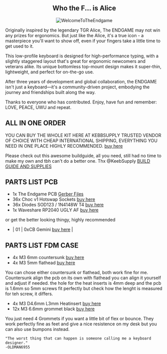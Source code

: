 <div align="center">

## Who the F... is Alice ##

<img src="https://github.com/OldMan6955/TheEndgame2024/blob/main/IMAGES/WelcomeToTheEndgame.gif" alt="WelcomeToTheEndgame">
</div>

Originally inspired by the legendary TGR Alice, The ENDGAME may not win any prizes for ergonomics. But just like the Alice, it's a true icon - a masterpiece you'll want to show off, even if your fingers take a little time to get used to it.

This low-profile keyboard is designed for high-performance typing, with a slightly staggered layout that's great for ergonomic newcomers and veterans alike. Its unique bottomless top-mount design makes it super-thin, lightweight, and perfect for on-the-go use.

After three years of development and global collaboration, the ENDGAME isn't just a keyboard—it's a community-driven project, embodying the journey and friendships built along the way.

Thanks to everyone who has contributed. Enjoy, have fun and remember: LOVE, PEACE, UWU and repeat.





## ALL IN ONE ORDER ##

YOU CAN BUY THE WHOLE KIT HERE AT KEBBSUPPLY TRUSTED VENDOR OF CHOICE WITH CHEAP INTERNATIONAL SHIPPING, EVERYTHING YOU NEED IN ONE PLACE HIGHLY RECOMMENDED.             [buy here](https://keeb.supply/products/endgame) 

Please check out this awesome buildguide, all you need, still had no time to make my own and tbh can't do a better one. Thx @KeebSupply [BUILD GUIDE AND SUPPLIES](https://docs.keeb.supply/endgame/) 



## PARTS LIST PCB ##

- 1x The Endgame PCB             [Gerber Files](https://github.com/OldMan6955/TheEndgame2024/tree/main/PCB) 
- 36x Choc v1 Hotswap Sockets    [buy here](https://www.aliexpress.com/item/1005004916925259.html?) 
- 36x Diodes SOD123 / 1N4148W T4 [buy here](https://de.aliexpress.com/item/1005006354505058.html?) 
- 1x Waveshare RP2040 UGLY AF    [buy here](https://de.aliexpress.com/item/1005006354505058.html?) 

or get the better looking thingy, highly recommended

- | 01 | 0xCB Gemini             [buy here](https://keeb.supply/products/0xcb-gemini) |



## PARTS LIST FDM CASE ##

- 4x M3 6mm countersunk          [buy here](https://de.aliexpress.com/item/4001199728978.html) 
- 4x M3 5mm flathead             [buy here](https://www.aliexpress.com/item/1005004916925259.html?) 

You can chose either countersunk or flathead, both work fine for me. Countersunk align the pcb on its own with flathead you can align it yourself and adjust if needed.
the hole for the heat inserts is 4mm deep and the pcb is 1.6mm so 5mm screws fit perfectly but check how the lenght is measured for teh screw, it differs.

- 4x M3 D4.6mm L3mm Heatinsert   [buy here](https://de.aliexpress.com/item/1005006354505058.html?) 
- 12x M3 6.6mm grommet black     [buy here](https://www.aliexpress.com/item/1005004309686841.html?) 

You just need 4 Grommets if you want a little bit of flex or bounce. They work perfectly fine as feet and give a nice resistence on my desk but you can also use bumpons instead.


    "The worst thing that can happen is someone calling me a keyboard designer."
    -OLDMAN6955

